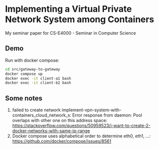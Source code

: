 # Implementing a Virtual Private Network System among Containers
My seminar paper for CS-E4000 - Seminar in Computer Science

## Demo
Run with docker compose:
```bash
cd src/gateway-to-gateway
docker compose up
docker exec -it client-a1 bash
docker exec -it client-b2 bash
```

## Some notes
1. failed to create network implement-vpn-system-with-containers_cloud_network_s: Error response from daemon: Pool overlaps with other one on this address space: https://stackoverflow.com/questions/50959523/i-want-to-create-2-docker-networks-with-same-ip-range
2. Docker compose uses alphabetical order to determine eth0, eth1, ...: https://github.com/docker/compose/issues/8561

